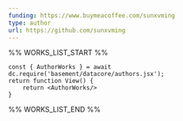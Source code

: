 ```yaml
---
funding: https://www.buymeacoffee.com/sunxvming
type: author
url: https://github.com/sunxvming
---
```



%% WORKS_LIST_START %%

```datacorejsx
const { AuthorWorks } = await dc.require('basement/datacore/authors.jsx');
return function View() {
    return <AuthorWorks/>
}
```
%% WORKS_LIST_END %%